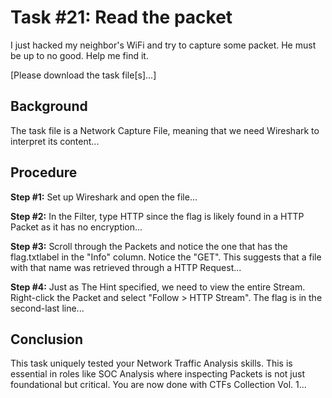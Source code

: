 # Task #21: Read the packet

I just hacked my neighbor's WiFi and try to capture some packet. He must be up to no good. Help me find it.

[Please download the task file[s]...]

## Background

The task file is a Network Capture File, meaning that we need Wireshark to interpret its content...

## Procedure

**Step #1:** Set up Wireshark and open the file...

**Step #2:** In the Filter, type HTTP since the flag is likely found in a HTTP Packet as it has no encryption...

**Step #3:** Scroll through the Packets and notice the one that has the flag.txtlabel in the "Info" column. Notice the "GET". This suggests that a file with that name was retrieved through a HTTP Request...

**Step #4:** Just as The Hint specified, we need to view the entire Stream. Right-click the Packet and select "Follow > HTTP Stream". The flag is in the second-last line...

## Conclusion

This task uniquely tested your Network Traffic Analysis skills. This is essential in roles like SOC Analysis where inspecting Packets is not just foundational but critical. You are now done with CTFs Collection Vol. 1...
